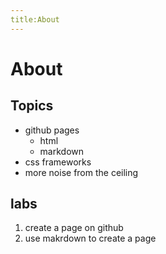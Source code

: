 ```yaml
---
title:About
---
```

# About
## Topics

* github pages
	* html
	* markdown
* css frameworks
* more noise from the ceiling

## labs

1. create a page on github
1. use makrdown to create a page
